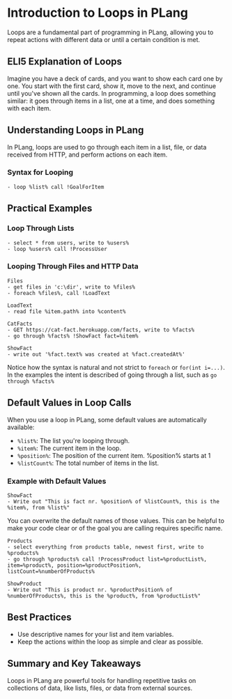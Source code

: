 # Introduction to Loops in PLang

Loops are a fundamental part of programming in PLang, allowing you to repeat actions with different data or until a certain condition is met.

## ELI5 Explanation of Loops

Imagine you have a deck of cards, and you want to show each card one by one. You start with the first card, show it, move to the next, and continue until you've shown all the cards. In programming, a loop does something similar: it goes through items in a list, one at a time, and does something with each item.

## Understanding Loops in PLang

In PLang, loops are used to go through each item in a list, file, or data received from HTTP, and perform actions on each item.

### Syntax for Looping
```plang
- loop %list% call !GoalForItem
```

## Practical Examples

### Loop Through Lists
```plang
- select * from users, write to %users%
- loop %users% call !ProcessUser
```

### Looping Through Files and HTTP Data
```plang
Files
- get files in 'c:\dir', write to %files%
- foreach %files%, call !LoadText

LoadText
- read file %item.path% into %content%
```
```plang
CatFacts
- GET https://cat-fact.herokuapp.com/facts, write to %facts%
- go through %facts% !ShowFact fact=%item%

ShowFact
- write out '%fact.text% was created at %fact.createdAt%'
```

Notice how the syntax is natural and not strict to `foreach` or `for(int i=...)`. In the examples the intent is described of going through a list, such as `go through %facts%`

## Default Values in Loop Calls

When you use a loop in PLang, some default values are automatically available:

- `%list%`: The list you're looping through.
- `%item%`: The current item in the loop.
- `%position%`: The position of the current item. %position% starts at 1
- `%listCount%`: The total number of items in the list.

### Example with Default Values
```plang
ShowFact
- Write out "This is fact nr. %position% of %listCount%, this is the %item%, from %list%"
```

You can overwrite the default names of those values. This can be helpful to make your code clear or of the goal you are calling requires specific name.
```plang
Products
- select everything from products table, newest first, write to %products%
- go through %products% call !ProcessProduct list=%productList%, item=%product%, position=%productPosition%, listCount=%numberOfProducts%

ShowProduct
- Write out "This is product nr. %productPosition% of %numberOfProducts%, this is the %product%, from %productList%"
```

## Best Practices

- Use descriptive names for your list and item variables.
- Keep the actions within the loop as simple and clear as possible.

## Summary and Key Takeaways

Loops in PLang are powerful tools for handling repetitive tasks on collections of data, like lists, files, or data from external sources.
